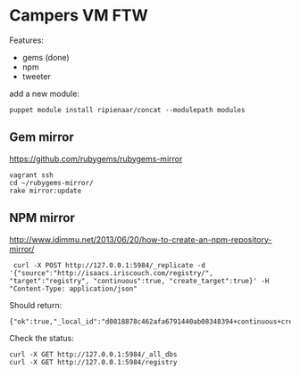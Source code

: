 # Campers VM FTW

Features:

* gems (done)
* npm
* tweeter

add a new module:

```
puppet module install ripienaar/concat --modulepath modules
```

## Gem mirror

https://github.com/rubygems/rubygems-mirror

```
vagrant ssh
cd ~/rubygems-mirror/
rake mirror:update
```

## NPM mirror

http://www.idimmu.net/2013/06/20/how-to-create-an-npm-repository-mirror/

```
 curl -X POST http://127.0.0.1:5984/_replicate -d '{"source":"http://isaacs.iriscouch.com/registry/", "target":"registry", "continuous":true, "create_target":true}' -H "Content-Type: application/json"
```

Should return:

```
{"ok":true,"_local_id":"d0818878c462afa6791440ab08348394+continuous+create_target"}
```

Check the status:

```
curl -X GET http://127.0.0.1:5984/_all_dbs
curl -X GET http://127.0.0.1:5984/registry
```
